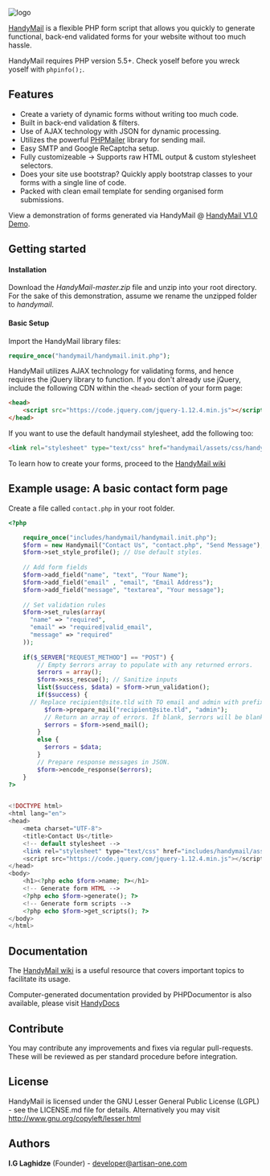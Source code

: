 ![logo](http://artisan-one.com/handymail/assets/images/logo.png)


[HandyMail](http://firewind.co.uk/handymail) is a flexible PHP form script that allows you quickly to generate functional, back-end
validated forms for your website without too much hassle. 

HandyMail requires PHP version 5.5+. Check yoself before you wreck yoself with ```phpinfo();```.

## Features

- Create a variety of dynamic forms without writing too much code.
- Built in back-end validation & filters.
- Use of AJAX technology with JSON for dynamic processing.
- Utilizes the powerful [PHPMailer](https://github.com/PHPMailer/PHPMailer) library for sending mail.
- Easy SMTP and Google ReCaptcha setup.
- Fully customizeable -> Supports raw HTML output & custom stylesheet selectors.
- Does your site use bootstrap? Quickly apply bootstrap classes to your forms with a single line of code.
- Packed with clean email template for sending organised form submissions.

View a demonstration of forms generated via HandyMail @ [HandyMail V1.0 Demo](http://artisan-one.com/handymail).

## Getting started

#### Installation

Download the _HandyMail-master.zip_ file and unzip into your root directory. For the sake of this demonstration, assume we rename the unzipped folder to _handymail_.

#### Basic Setup

Import the HandyMail library files:

```php
require_once("handymail/handymail.init.php");
```


HandyMail utilizes AJAX technology for validating forms, and hence requires the jQuery library to function. If you don't already use jQuery, include the following CDN within the `<head>` section of your form page:

```html
<head>
    <script src="https://code.jquery.com/jquery-1.12.4.min.js"></script>
</head>

```

If you want to use the default handymail stylesheet, add the following too:
```html
<link rel="stylesheet" type="text/css" href="handymail/assets/css/handymail.css"/>
```

To learn how to create your forms, proceed to the [HandyMail wiki](https://github.com/OneBadNinja/HandyMail/wiki)

## Example usage: A basic contact form page

Create a file called ```contact.php``` in your root folder.

```php
<?php

    require_once("includes/handymail/handymail.init.php");
    $form = new Handymail("Contact Us", "contact.php", "Send Message");
    $form->set_style_profile(); // Use default styles.
    
    // Add form fields
    $form->add_field("name", "text", "Your Name");
    $form->add_field("email" , "email", "Email Address");
    $form->add_field("message", "textarea", "Your message");
    
    // Set validation rules
    $form->set_rules(array(
      "name" => "required",
      "email" => "required|valid_email",
      "message" => "required"
    ));
    
    if($_SERVER["REQUEST_METHOD"] == "POST") {
        // Empty $errors array to populate with any returned errors. 
        $errors = array();
        $form->xss_rescue(); // Sanitize inputs
        list($success, $data) = $form->run_validation();
        if($success) {
	  // Replace recipient@site.tld with TO email and admin with prefix of FROM email ie [admin]@yoursite.com
          $form->prepare_mail("recipient@site.tld", "admin");
          // Return an array of errors. If blank, $errors will be blank too.
          $errors = $form->send_mail();
        }
        else {
          $errors = $data;
        }
        // Prepare response messages in JSON.
        $form->encode_response($errors);
    }
?>


<!DOCTYPE html>
<html lang="en">
<head>
    <meta charset="UTF-8">
    <title>Contact Us</title>
    <!-- default stylesheet -->
    <link rel="stylesheet" type="text/css" href="includes/handymail/assets/css/handymail.css"/>
    <script src="https://code.jquery.com/jquery-1.12.4.min.js"></script>
</head>
<body>
    <h1><?php echo $form->name; ?></h1>
    <!-- Generate form HTML -->
    <?php echo $form->generate(); ?>
    <!-- Generate form scripts -->
    <?php echo $form->get_scripts(); ?>
</body>
</html>
```


## Documentation

The [HandyMail wiki](https://github.com/OneBadNinja/HandyMail/wiki) is a useful resource that covers important topics to facilitate its usage. 

Computer-generated documentation provided by PHPDocumentor is also available, please visit [HandyDocs](http://onebadninja.github.io/handymail/docs/)

## Contribute

You may contribute any improvements and fixes via regular pull-requests. These will be reviewed as per standard procedure before integration.

## License

HandyMail is licensed under the GNU Lesser General Public License (LGPL) - see the LICENSE.md file for details.
Alternatively you may visit http://www.gnu.org/copyleft/lesser.html

## Authors

**I.G Laghidze** (Founder) - developer@artisan-one.com

